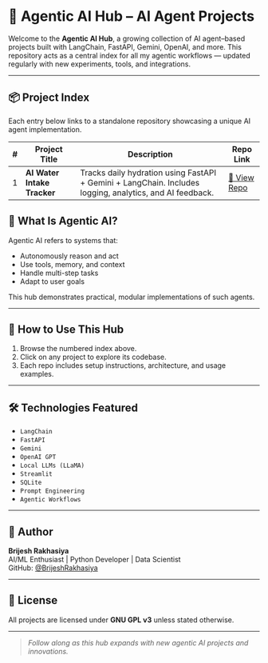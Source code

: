 # 🧠 Agentic AI Hub – AI Agent Projects

Welcome to the **Agentic AI Hub**, a growing collection of AI agent–based projects built with LangChain, FastAPI, Gemini, OpenAI, and more. This repository acts as a central index for all my agentic workflows — updated regularly with new experiments, tools, and integrations.

---

## 📦 Project Index

Each entry below links to a standalone repository showcasing a unique AI agent implementation.

| # | Project Title | Description | Repo Link |
|---|---------------|-------------|-----------|
| 1 | **AI Water Intake Tracker** | Tracks daily hydration using FastAPI + Gemini + LangChain. Includes logging, analytics, and AI feedback. | [🔗 View Repo](https://github.com/BrijeshRakhasiya/Tracking-Daily-Water-Intake) |





## 🧩 What Is Agentic AI?

Agentic AI refers to systems that:
- Autonomously reason and act
- Use tools, memory, and context
- Handle multi-step tasks
- Adapt to user goals

This hub demonstrates practical, modular implementations of such agents.

---

## 🚀 How to Use This Hub

1. Browse the numbered index above.
2. Click on any project to explore its codebase.
3. Each repo includes setup instructions, architecture, and usage examples.

---

## 🛠️ Technologies Featured

- `LangChain`
- `FastAPI`
- `Gemini `
- `OpenAI GPT`
- `Local LLMs (LLaMA)`
- `Streamlit`
- `SQLite`
- `Prompt Engineering`
- `Agentic Workflows`

---

## 👤 Author

**Brijesh Rakhasiya**  
AI/ML Enthusiast | Python Developer | Data Scientist  
GitHub: [@BrijeshRakhasiya](https://github.com/BrijeshRakhasiya)

---

## 📜 License

All projects are licensed under **GNU GPL v3** unless stated otherwise.

---

> *Follow along as this hub expands with new agentic AI projects and innovations.*
